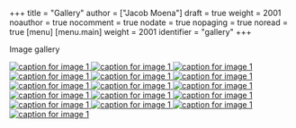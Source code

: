 +++
title = "Gallery"
author = ["Jacob Moena"]
draft = true
weight = 2001
noauthor = true
nocomment = true
nodate = true
nopaging = true
noread = true
[menu]
  [menu.main]
    weight = 2001
    identifier = "gallery"
+++

Image gallery

<div>
    <a href="/gallery/hoca/1splash.png" class="swipebox" title="caption for image 1">
        <img alt="caption for image 1" src="/gallery/hocasmall/1splash.png"/>
    </a>
    <a href="/gallery/hoca/2zen.png" class="swipebox" title="caption for image 1">
        <img alt="caption for image 1" src="/gallery/hocasmall/2zen.png"/>
    </a>
    <a href="/gallery/hoca/3tracktable.png"  class="swipebox" title="caption for image 1">
        <img alt="caption for image 1" src="/gallery/hocasmall/3tracktable.png"/>
    </a>
    <a href="/gallery/hoca/4dictionary.png"  class="swipebox" title="caption for image 1">
        <img alt="caption for image 1" src="/gallery/hocasmall/4dictionary.png"/>
    </a>
    <a href="/gallery/hoca/5webster.png"  class="swipebox" title="caption for image 1">
        <img alt="caption for image 1" src="/gallery/hocasmall/5webster.png"/>
    </a>
    <a href="/gallery/hoca/6synonyms.png"  class="swipebox" title="caption for image 1">
        <img alt="caption for image 1" src="/gallery/hocasmall/6synonyms.png"/>
    </a>
    <a href="/gallery/hoca/7definitions.png"  class="swipebox" title="caption for image 1">
        <img alt="caption for image 1" src="/gallery/hocasmall/7definitions.png"/>
    </a>
    <a href="/gallery/hoca/8sentences.png"  class="swipebox" title="caption for image 1">
        <img alt="caption for image 1" src="/gallery/hocasmall/8sentences.png"/>
    </a>
    <a href="/gallery/hoca/9clocktable.png"  class="swipebox" title="caption for image 1">
        <img alt="caption for image 1" src="/gallery/hocasmall/9clocktable.png"/>
    </a>
    <a href="/gallery/hoca/10pomodoro.png"  class="swipebox" title="caption for image 1">
        <img alt="caption for image 1" src="/gallery/hocasmall/10pomodoro.png"/>
    </a>
    <a href="/gallery/hoca/11pomodoro_light.png"  class="swipebox" title="caption for image 1">
        <img alt="caption for image 1" src="/gallery/hocasmall/11pomodoro_light.png"/>
    </a>
    <a href="/gallery/hoca/12columns.png"  class="swipebox" title="caption for image 1">
        <img alt="caption for image 1" src="/gallery/hocasmall/12columns.png"/>
    </a>
    <a href="/gallery/hoca/13orgwc.png"  class="swipebox" title="caption for image 1">
        <img alt="caption for image 1" src="/gallery/hocasmall/13orgwc.png"/>
    </a>
    <a href="/gallery/hoca/14writegoodmode.png"  class="swipebox" title="caption for image 1">
        <img alt="caption for image 1" src="/gallery/hocasmall/14writegoodmode.png"/>
    </a>
    <a href="/gallery/hoca/15proselint.png"  class="swipebox" title="caption for image 1">
        <img alt="caption for image 1" src="/gallery/hocasmall/15proselint.png"/>
    </a>
    <a href="/gallery/hoca/16diff.png"  class="swipebox" title="caption for image 1">
        <img title="caption for image 1" src="/gallery/hocasmall/16diff.png"/>
    </a>
</div>

